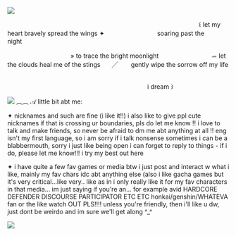 ![](https://64.media.tumblr.com/08d5d13ac82556e254fc5e71701be417/9c1900ea901ba5f7-0d/s1280x1920/9b95333f290d1984874f9356bfbefb05df6f3a52.pnj)

⠀
⠀⠀⠀⠀⠀⠀⠀⠀⠀⠀⠀⠀⠀⠀⠀⠀⠀⠀⠀⠀⠀⠀⠀⠀⠀⠀⠀⠀⠀⠀⠀⠀⠀⠀⠀⠀⠀⠀⠀⠀⠀꒰ let my heart bravely spread the wings ✦ ㅤㅤㅤㅤㅤㅤㅤㅤㅤsoaring past the night⠀⠀⠀⠀⠀⠀⠀

⠀⠀⠀⠀⠀⠀⠀⠀⠀⠀⠀⠀⠀⠀» to trace the bright moonlight  ㅤㅤㅤㅤㅤㅤㅤㅤㅤꕀ  let the clouds heal me of the stingsㅤㅤ╱ㅤㅤ gently wipe the sorrow off my life

⠀⠀⠀⠀⠀⠀⠀⠀⠀⠀⠀⠀⠀⠀⠀⠀⠀⠀⠀⠀⠀⠀⠀⠀⠀⠀⠀⠀⠀⠀⠀⠀⠀⠀⠀⠀⠀⠀⠀⠀⠀⠀⠀⠀⠀⠀⠀⠀⠀⠀⠀⠀⠀⠀⠀⠀⠀⠀⠀⠀⠀⠀⠀⠀⠀⠀⠀⠀⠀⠀⠀⠀⠀⠀⠀⠀⠀⠀⠀⠀i dream  ꒱⠀ 

![](https://64.media.tumblr.com/ddffea4c4a33e911f636bd1e24d83b6c/370a0cbf8656c278-e2/s1280x1920/f095b8ca22c28c0827251084b2b231d954e5b3c6.pnj)
︵︵    𝒜 little bit abt me: 

✦ nicknames and such are fine (i like it!!) 
i also like to give ppl cute nicknames if that is crossing ur boundaries, pls do let me know !!
i love to talk and make friends, so never be afraid to dm me abt anything at all !!
eng isn't my first language, so i am sorry if i talk nonsense 
sometimes i can be a blabbermouth, sorry i just like being open
i can forget to reply to things - if i do, please let me know!!! i try my best out here

✦ i have quite a few fav games or media btw i just post and interact w what i like,
mainly my fav chars idc abt anything else (also i like gacha games but it's very critical...like very..
like as in i only really like it for my fav characters in that media... im just saying if you're an...
for example avid HARDCORE DEFENDER DISCOURSE PARTICIPATOR ETC ETC honkai/genshin/WHATEVA fan
or the like watch OUT PLS!!!!
unless you're friendly, then i'll like u dw, just dont be weirdo and im sure we'll get along  ^_^

![](https://64.media.tumblr.com/08d5d13ac82556e254fc5e71701be417/9c1900ea901ba5f7-0d/s1280x1920/9b95333f290d1984874f9356bfbefb05df6f3a52.pnj)


⠀⠀⠀⠀⠀⠀⠀⠀⠀⠀⠀⠀⠀⠀⠀⠀⠀⠀⠀⠀⠀⠀



  
